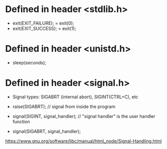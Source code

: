 
Defined in header <stdlib.h>
===============================
- exit(EXIT_FAILURE); = exit(0); 
- exit(EXIT_SUCCESS); = exit(1);


Defined in header <unistd.h>
===============================
- sleep(seconds);


Defined in header <signal.h>
===============================
- Signal types: SIGABRT (internal abort), SIGINT(CTRL+C), etc

- raise(SIGABRT); // signal from inside the program

- signal(SIGINT, signal_handler);	// "signal handler" is the user handler function
- signal(SIGABRT, signal_handler);



https://www.gnu.org/software/libc/manual/html_node/Signal-Handling.html


